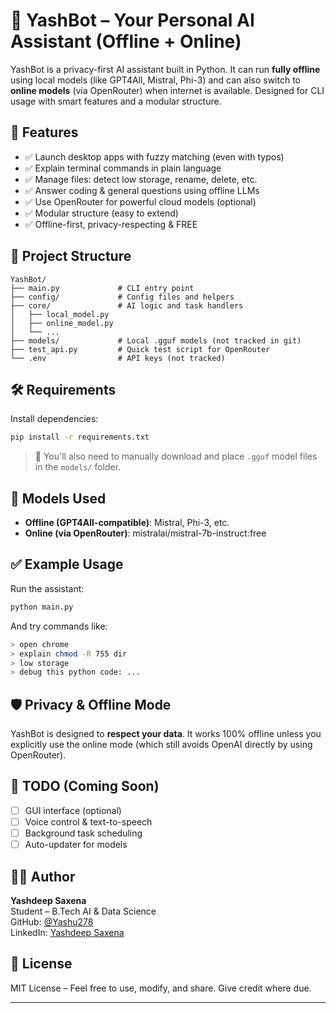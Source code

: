 # 🤖 YashBot – Your Personal AI Assistant (Offline + Online)

YashBot is a privacy-first AI assistant built in Python. It can run **fully offline** using local models (like GPT4All, Mistral, Phi-3) and can also switch to **online models** (via OpenRouter) when internet is available. Designed for CLI usage with smart features and a modular structure.

## 🚀 Features

- ✅ Launch desktop apps with fuzzy matching (even with typos)
- ✅ Explain terminal commands in plain language
- ✅ Manage files: detect low storage, rename, delete, etc.
- ✅ Answer coding & general questions using offline LLMs
- ✅ Use OpenRouter for powerful cloud models (optional)
- ✅ Modular structure (easy to extend)
- ✅ Offline-first, privacy-respecting & FREE

## 📂 Project Structure

```
YashBot/
├── main.py             # CLI entry point
├── config/             # Config files and helpers
├── core/               # AI logic and task handlers
│   ├── local_model.py
│   ├── online_model.py
│   └── ...
├── models/             # Local .gguf models (not tracked in git)
├── test_api.py         # Quick test script for OpenRouter
└── .env                # API keys (not tracked)
```

## 🛠️ Requirements

Install dependencies:

```bash
pip install -r requirements.txt
```

> 📌 You'll also need to manually download and place `.gguf` model files in the `models/` folder.

## 🧠 Models Used

* **Offline (GPT4All-compatible)**: Mistral, Phi-3, etc.
* **Online (via OpenRouter)**: mistralai/mistral-7b-instruct:free

## ✅ Example Usage

Run the assistant:

```bash
python main.py
```

And try commands like:

```bash
> open chrome
> explain chmod -R 755 dir
> low storage
> debug this python code: ...
```

## 🛡️ Privacy & Offline Mode

YashBot is designed to **respect your data**. It works 100% offline unless you explicitly use the online mode (which still avoids OpenAI directly by using OpenRouter).

## 📌 TODO (Coming Soon)

* [ ] GUI interface (optional)
* [ ] Voice control & text-to-speech
* [ ] Background task scheduling
* [ ] Auto-updater for models

## 🧑‍💻 Author

**Yashdeep Saxena**  
Student – B.Tech AI & Data Science  
GitHub: [@Yashu278](https://github.com/Yashu278)  
LinkedIn: [Yashdeep Saxena](https://www.linkedin.com/in/yashdeep-saxena-3a6914295/)

## 📜 License

MIT License – Feel free to use, modify, and share. Give credit where due.

---
